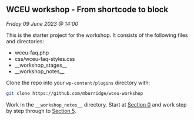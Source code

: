 ## WCEU workshop - From shortcode to block

_Friday 09 June 2023 @ 14:00_

This is the starter project for the workshop. It consists of the following files and directories:

- wceu-faq.php
- css/wceu-faq-styles.css
- \_\_workshop_stages\_\_
- \_\_workshop_notes\_\_

Clone the repo into your `wp-content/plugins` directory with:

```bash
git clone https://github.com/mburridge/wceu-workshop
```

Work in the `__workshop_notes__` directory. Start at [Section 0](./__workshop_notes__/Section%200.md) and work step by step through to [Section 5](./__workshop_notes__/Section%205.md).
